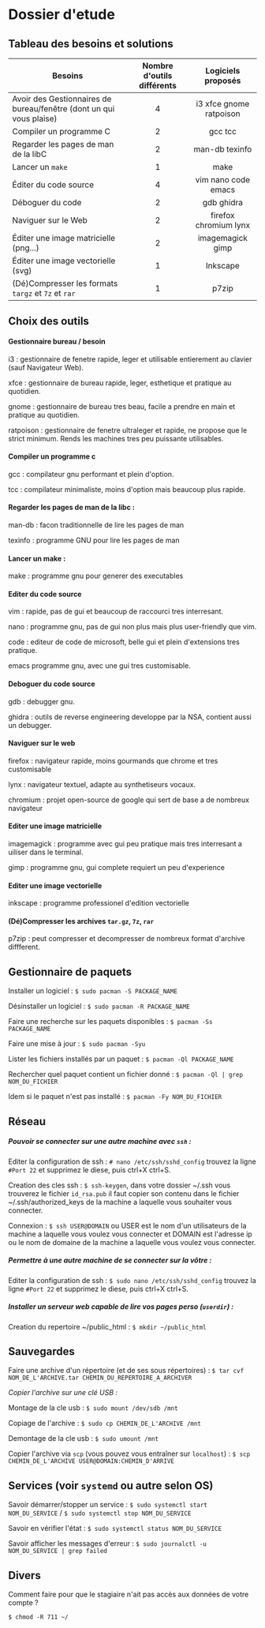 # Dossier d'etude

## Tableau des besoins et solutions

| Besoins                                                                             | Nombre d'outils différents | Logiciels proposés |
| ---------------------------------------------------------------------------------- | :-------------------------:| :-----------------:|
| Avoir des Gestionnaires de bureau/fenêtre (dont un qui vous plaise)                | 4                          | i3 xfce gnome ratpoison |
| Compiler un programme C                                                            | 2                          | gcc tcc            |
| Regarder les pages de man de la libC                                               | 2                          | man-db texinfo     |
| Lancer un `make`                                                                   | 1                          | make               |
| Éditer du code source                                                              | 4                          | vim nano code emacs |
| Déboguer du code                                                                   | 2                          | gdb ghidra         |
| Naviguer sur le Web                                                                | 2                          | firefox chromium lynx |
| Éditer une image matricielle (png...)                                              | 2                          | imagemagick gimp   |
| Éditer une image vectorielle (svg)                                                 | 1                          | Inkscape           |
| (Dé)Compresser les formats `targz` et `7z` et `rar`                                | 1                          | p7zip              |

## Choix des outils

#### Gestionnaire bureau / besoin

i3 : gestionnaire de fenetre rapide, leger et utilisable entierement au clavier (sauf Navigateur Web).

xfce : gestionnaire de bureau rapide, leger, esthetique et pratique au quotidien.

gnome : gestionnaire de bureau tres beau, facile a prendre en main et pratique au quotidien.

ratpoison : gestionnaire de fenetre ultraleger et rapide, ne propose que le strict minimum. Rends les machines tres peu puissante utilisables.

#### Compiler un programme c

gcc : compilateur gnu performant et plein d'option.

tcc : compilateur minimaliste, moins d'option mais beaucoup plus rapide.

#### Regarder les pages de man de la libc :

man-db : facon traditionnelle de lire les pages de man

texinfo : programme GNU pour lire les pages de man

#### Lancer un make :

make  : programme gnu pour generer des executables

#### Editer du code source

vim : rapide, pas de gui et beaucoup de raccourci tres interresant.

nano : programme gnu, pas de gui non plus mais plus user-friendly que vim.

code : editeur de code de microsoft, belle gui et plein d'extensions tres pratique.

emacs programme gnu, avec une gui tres customisable.

#### Deboguer du code source

gdb : debugger gnu.

ghidra : outils de reverse engineering developpe par la NSA, contient aussi un debugger.

#### Naviguer sur le web

firefox : navigateur rapide, moins gourmands que chrome et tres customisable

lynx : navigateur textuel, adapte au synthetiseurs vocaux.

chromium : projet open-source de google qui sert de base a de nombreux navigateur

#### Editer une image matricielle

imagemagick : programme avec gui peu pratique mais tres interresant a uiliser dans le terminal.

gimp : programme gnu, gui complete requiert un peu d'experience

#### Editer une image vectorielle

inkscape : programme professionel d'edition vectorielle

#### (Dé)Compresser les archives `tar.gz`, `7z`, `rar`

p7zip : peut compresser et decompresser de nombreux format d'archive diffferent.

## Gestionnaire de paquets

Installer un logiciel : `$ sudo pacman -S PACKAGE_NAME`

Désinstaller un logiciel : `$ sudo pacman -R PACKAGE_NAME`

Faire une recherche sur les paquets disponibles : `$ pacman -Ss PACKAGE_NAME`

Faire une mise à jour : `$ sudo pacman -Syu`

Lister les fichiers installés par un paquet : `$ pacman -Ql PACKAGE_NAME`

Rechercher quel paquet contient un fichier donné : `$ pacman -Ql | grep NOM_DU_FICHIER`

Idem si le paquet n'est pas installé : `$ pacman -Fy NOM_DU_FICHIER`


## Réseau

##### Pouvoir se connecter sur une autre machine avec `ssh` :

Editer la configuration de ssh : `# nano /etc/ssh/sshd_config` trouvez la ligne `#Port 22` et supprimez le diese, puis ctrl+X ctrl+S.

Creation des cles ssh : `$ ssh-keygen`, dans votre dossier ~/.ssh vous trouverez le fichier `id_rsa.pub` il faut copier son contenu dans le fichier ~/.ssh/authorized_keys de la machine a laquelle vous souhaiter vous connecter.

Connexion : `$ ssh USER@DOMAIN` ou USER est le nom d'un utilisateurs de la machine a laquelle vous voulez vous connecter et DOMAIN est l'adresse ip ou le nom de domaine de la machine a laquelle vous voulez vous connecter.

##### Permettre à une autre machine de se connecter sur la vôtre :

Editer la configuration de ssh : `$ sudo nano /etc/ssh/sshd_config` trouvez la ligne `#Port 22` et supprimez le diese, puis ctrl+X ctrl+S.

##### Installer un serveur web capable de lire vos pages perso (`userdir`) :

Creation du repertoire ~/public_html : `$ mkdir ~/public_html`

## Sauvegardes

Faire une archive d'un répertoire (et de ses sous répertoires) : `$ tar cvf NOM_DE_L'ARCHIVE.tar CHEMIN_DU_REPERTOIRE_A_ARCHIVER`

*Copier l'archive sur une clé USB :* 

Montage de la cle usb : `$ sudo mount /dev/sdb /mnt`

Copiage de l'archive : `$ sudo cp CHEMIN_DE_L'ARCHIVE /mnt`

Demontage de la cle usb : `$ sudo umount /mnt`

Copier l'archive via `scp` (vous pouvez vous entraîner sur `localhost`) : `$ scp CHEMIN_DE_L'ARCHIVE USER@DOMAIN:CHEMIN_D'ARRIVE`

## Services (voir `systemd` ou autre selon OS)

Savoir démarrer/stopper un service : `$ sudo systemctl start NOM_DU_SERVICE` / `$ sudo systemctl stop NOM_DU_SERVICE`

Savoir en vérifier l'état : `$ sudo systemctl status NOM_DU_SERVICE`

Savoir afficher les messages d'erreur : `$ sudo journalctl -u NOM_DU_SERVICE | grep failed`

## Divers

Comment faire pour que le stagiaire n'ait pas accès aux données de votre compte ?

`$ chmod -R 711 ~/` 

